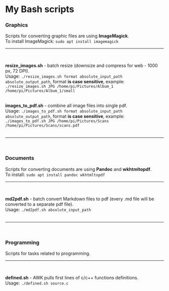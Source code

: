 # My Bash scripts

### Graphics

Scripts for converting graphic files are using **ImageMagick**.  
To install ImageMagick: `sudo apt install imagemagick` 
___
<br /> 

**resize_images.sh** - batch resize (downsize and compress for web - 1000 px, 72 DPI).  
Usage: `./resize_images.sh format absolute_input_path absolute_output_path`, format **is case sensitive**, example: `./resize_images.sh JPG /home/pi/Pictures/Album_1 /home/pi/Pictures/Album_1/small`  
<br />  

**images_to_pdf.sh** - combine all image files into single pdf.  
Usage: `./images_to_pdf.sh format absolute_input_path absolute_output_path`, format **is case sensitive**, example: `./images_to_pdf.sh JPG /home/pi/Pictures/Scans /home/pi/Pictures/Scans/scans.pdf`  
<br />
___

<br />

### Documents
  
Scripts for converting documents are using **Pandoc** and **wkhtmltopdf**.  
To install: `sudo apt install pandoc wkhtmltopdf`  
___
<br />
  
**md2pdf.sh** - batch convert Markdown files to pdf (every .md file will be converted to a separate pdf file).  
Usage: `./md2pdf.sh absolute_input_path`  
<br />
___

<br />

### Programming
  
Scripts for tasks related to programming.  
___
<br />
  
**defined.sh** - AWK pulls first lines of c/c++ functions definitions.  
Usage: `./defined.sh source.c`
